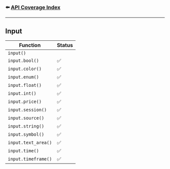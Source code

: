 ### ⬅️ [API Coverage Index](../api-coverage.md)

---

## Input

| Function            | Status |
| ------------------- | ------ |
| `input()`           |        |
| `input.bool()`      | ✅     |
| `input.color()`     | ✅     |
| `input.enum()`      | ✅     |
| `input.float()`     | ✅     |
| `input.int()`       | ✅     |
| `input.price()`     | ✅     |
| `input.session()`   | ✅     |
| `input.source()`    | ✅     |
| `input.string()`    | ✅     |
| `input.symbol()`    | ✅     |
| `input.text_area()` | ✅     |
| `input.time()`      | ✅     |
| `input.timeframe()` | ✅     |
